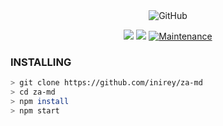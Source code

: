 <div align="center">
<img alt="GitHub" src="https://img.shields.io/badge/ZA%20MD-25D32?style=for-the-badge&logoColor=darkgreen"/>
 <p>
  <img src ="https://img.shields.io/badge/npm-v2.5.1-green.svg" />
  <img src="https://img.shields.io/badge/node-%3E=17.6.1-darkgreen.svg" />
   <a href="https://github.com/inirey/za-md/commit-activity" target="_blank">
    <img alt="Maintenance" src="https://img.shields.io/badge/Maintained%3F-yes-red.svg" />
  </a>
</p> 
</div>

### INSTALLING

```bash
> git clone https://github.com/inirey/za-md
> cd za-md
> npm install
> npm start
```
